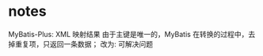 # notes
MyBatis-Plus: XML 映射结果 <id colum="ID" property="id"/>
由于主键是唯一的，MyBatis 在转换的过程中，去掉重复项，只返回一条数据；
改为: <result colum="ID" property="id"/> 可解决问题
